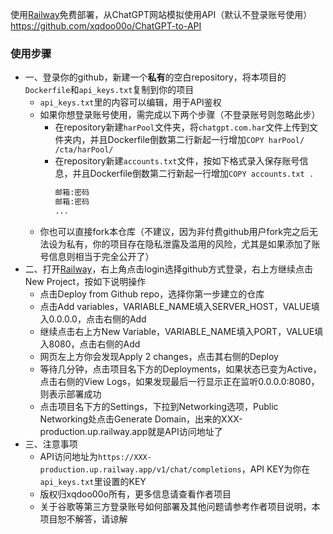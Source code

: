 使用[Railway](https://railway.app)免费部署，从ChatGPT网站模拟使用API（默认不登录账号使用）  
https://github.com/xqdoo00o/ChatGPT-to-API  
### 使用步骤
- 一、登录你的github，新建一个**私有**的空白repository，将本项目的`Dockerfile`和`api_keys.txt`复制到你的项目
  + `api_keys.txt`里的内容可以编辑，用于API鉴权
  + 如果你想登录账号使用，需完成以下两个步骤（不登录账号则忽略此步）
    + 在repository新建`harPool`文件夹，将`chatgpt.com.har`文件上传到文件夹内，并且Dockerfile倒数第二行新起一行增加`COPY harPool/ /cta/harPool/`
    + 在repository新建`accounts.txt`文件，按如下格式录入保存账号信息，并且Dockerfile倒数第二行新起一行增加`COPY accounts.txt .`
      ```bash
      邮箱:密码
      邮箱:密码
      ...
      ```
  + 你也可以直接fork本仓库（不建议，因为非付费github用户fork完之后无法设为私有，你的项目存在隐私泄露及滥用的风险，尤其是如果添加了账号信息则相当于完全公开了）
- 二、打开[Railway](https://railway.app)，右上角点击login选择github方式登录，右上方继续点击New Project，按如下说明操作
  + 点击Deploy from Github repo，选择你第一步建立的仓库
  + 点击Add variables，VARIABLE_NAME填入SERVER_HOST，VALUE填入0.0.0.0，点击右侧的Add
  + 继续点击右上方New Variable，VARIABLE_NAME填入PORT，VALUE填入8080，点击右侧的Add
  + 网页左上方你会发现Apply 2 changes，点击其右侧的Deploy
  + 等待几分钟，点击项目名下方的Deployments，如果状态已变为Active，点击右侧的View Logs，如果发现最后一行显示正在监听0.0.0.0:8080，则表示部署成功
  + 点击项目名下方的Settings，下拉到Networking选项，Public Networking处点击Generate Domain，出来的XXX-production.up.railway.app就是API访问地址了
- 三、注意事项
  + API访问地址为`https://XXX-production.up.railway.app/v1/chat/completions`，API KEY为你在`api_keys.txt`里设置的KEY
  + 版权归xqdoo00o所有，更多信息请查看作者项目
  + 关于谷歌等第三方登录账号如何部署及其他问题请参考作者项目说明，本项目恕不解答，请谅解
